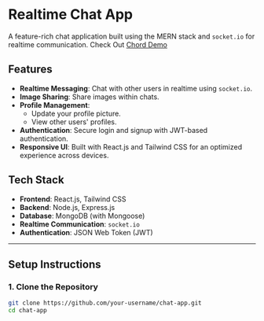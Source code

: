 # Realtime Chat App

A feature-rich chat application built using the MERN stack and `socket.io` for realtime communication.
Check Out [Chord Demo](https://chord-a-chat-app.onrender.com)

## Features

- **Realtime Messaging**: Chat with other users in realtime using `socket.io`.
- **Image Sharing**: Share images within chats.
- **Profile Management**:
  - Update your profile picture.
  - View other users' profiles.
- **Authentication**: Secure login and signup with JWT-based authentication.
- **Responsive UI**: Built with React.js and Tailwind CSS for an optimized experience across devices.

## Tech Stack

- **Frontend**: React.js, Tailwind CSS
- **Backend**: Node.js, Express.js
- **Database**: MongoDB (with Mongoose)
- **Realtime Communication**: `socket.io`
- **Authentication**: JSON Web Token (JWT)

---

## Setup Instructions

### 1. Clone the Repository

```bash
git clone https://github.com/your-username/chat-app.git
cd chat-app
